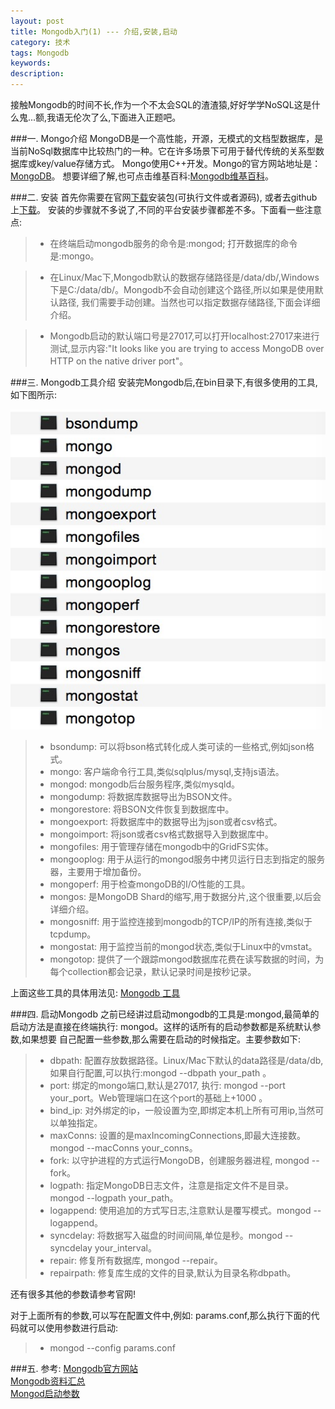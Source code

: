 ```yaml
---
layout: post
title: Mongodb入门(1) --- 介绍,安装,启动
category: 技术
tags: Mongodb
keywords:
description:
---
```


接触Mongodb的时间不长,作为一个不太会SQL的渣渣猿,好好学学NoSQL这是什么鬼...额,我语无伦次了么,下面进入正题吧。

###一. Mongo介绍
MongoDB是一个高性能，开源，无模式的文档型数据库，是当前NoSql数据库中比较热门的一种。它在许多场景下可用于替代传统的关系型数据库或key/value存储方式。
Mongo使用C++开发。Mongo的官方网站地址是：<a href="http://www.mongodb.org/">MongoDB</a>。
想要详细了解,也可点击维基百科:<a href="https://zh.wikipedia.org/wiki/MongoDB">Mongodb维基百科</a>。<br>

###二. 安装
首先你需要在官网<a href="https://www.mongodb.org/downloads">下载</a>安装包(可执行文件或者源码),
或者去github上<a href="https://github.com/mongodb">下载</a>。
安装的步骤就不多说了,不同的平台安装步骤都差不多。下面看一些注意点:<br>

> * 在终端启动mongodb服务的命令是:mongod; 打开数据库的命令是:mongo。<br>

> * 在Linux/Mac下,Mongodb默认的数据存储路径是/data/db/,Windows下是C:/data/db/。Mongodb不会自动创建这个路径,所以如果是使用默认路径,
我们需要手动创建。当然也可以指定数据存储路径,下面会详细介绍。<br>

> * Mongodb启动的默认端口号是27017,可以打开localhost:27017来进行测试,显示内容:"It looks like you are trying to access MongoDB over HTTP on the native driver port"。<br>

###三. Mongodb工具介绍
安装完Mongodb后,在bin目录下,有很多使用的工具,如下图所示:<br>

![1](/public/img/grocery/mongo/mongo-1.png  "mongo工具")<br>

> * bsondump: 可以将bson格式转化成人类可读的一些格式,例如json格式。
> * mongo: 客户端命令行工具,类似sqlplus/mysql,支持js语法。
> * mongod: mongodb后台服务程序,类似mysqld。
> * mongodump: 将数据库数据导出为BSON文件。
> * mongorestore: 将BSON文件恢复到数据库中。
> * mongoexport: 将数据库中的数据导出为json或者csv格式。
> * mongoimport: 将json或者csv格式数据导入到数据库中。
> * mongofiles: 用于管理存储在mongodb中的GridFS实体。
> * mongooplog: 用于从运行的mongod服务中拷贝运行日志到指定的服务器，主要用于增加备份。
> * mongoperf: 用于检查mongoDB的I/O性能的工具。
> * mongos: 是MongoDB Shard的缩写,用于数据分片,这个很重要,以后会详细介绍。
> * mongosniff: 用于监控连接到mongodb的TCP/IP的所有连接,类似于tcpdump。
> * mongostat: 用于监控当前的mongod状态,类似于Linux中的vmstat。
> * mongotop: 提供了一个跟踪mongod数据库花费在读写数据的时间，为每个collection都会记录，默认记录时间是按秒记录。

上面这些工具的具体用法见: <a href="https://docs.mongodb.org/manual/reference/program">Mongodb 工具</a><br>

###四. 启动Mongodb
之前已经讲过启动mongodb的工具是:mongod,最简单的启动方法是直接在终端执行: mongod。这样的话所有的启动参数都是系统默认参数,如果想要
自己配置一些参数,那么需要在启动的时候指定。主要参数如下:<br>

> * dbpath: 配置存放数据路径。Linux/Mac下默认的data路径是/data/db,如果自行配置,可以执行:mongod --dbpath your_path 。
> * port: 绑定的mongo端口,默认是27017, 执行: mongod --port your_port。Web管理端口在这个port的基础上+1000 。
> * bind_ip: 对外绑定的ip，一般设置为空,即绑定本机上所有可用ip,当然可以单独指定。
> * maxConns: 设置的是maxIncomingConnections,即最大连接数。mongod --macConns your_conns。
> * fork: 以守护进程的方式运行MongoDB，创建服务器进程, mongod --fork。
> * logpath: 指定MongoDB日志文件，注意是指定文件不是目录。mongod --logpath your_path。
> * logappend: 使用追加的方式写日志,注意默认是覆写模式。mongod --logappend。
> * syncdelay: 将数据写入磁盘的时间间隔,单位是秒。mongod --syncdelay your_interval。
> * repair: 修复所有数据库, mongod --repair。
> * repairpath: 修复库生成的文件的目录,默认为目录名称dbpath。

还有很多其他的参数请参考官网!<br>

对于上面所有的参数,可以写在配置文件中,例如: params.conf,那么执行下面的代码就可以使用参数进行启动:

> * mongod --config params.conf


###五. 参考:
<a href="https://docs.mongodb.org/manual/reference/program/">Mongodb官方网站</a><br>
<a href="http://blog.nosqlfan.com/html/3548.html">Mongodb资料汇总</a><br>
<a href="http://blog.csdn.net/fdipzone/article/details/7442162">Mongod启动参数</a>

